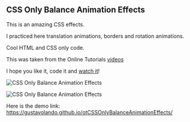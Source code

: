 ## CSS Only Balance Animation Effects

This is an amazing CSS effects.

I practiced here translation animations, borders and rotation animations.

Cool HTML and CSS only code.

This was taken from the Online Tutorials [videos](https://www.youtube.com/watch?v=TTl7SWzGp6k)

I hope you like it, code it and [watch it](https://gustavolando.github.io/otCSSOnlyBalanceAnimationEffects/)!

![CSS Only Balance Animation Effects](https://gustavolando.github.io/otCSSOnlyBalanceAnimationEffects/CSS%20Only%20Balance%20Animation%20Effects%201.png)

![CSS Only Balance Animation Effects](https://gustavolando.github.io/otCSSOnlyBalanceAnimationEffects/CSS%20Only%20Balance%20Animation%20Effects%202.png)

Here is the demo link:  https://gustavolando.github.io/otCSSOnlyBalanceAnimationEffects/
